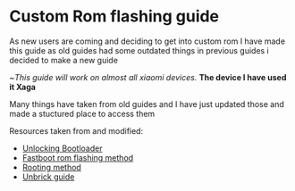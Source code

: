 # **Custom Rom flashing guide**
As new users are coming and deciding to get into custom rom I have made this guide as old guides had some outdated things in previous guides i decided to make a new guide 

~*This guide will work on almost all xiaomi devices.* **The device I have used it Xaga**

Many things have taken from old guides and I have just updated those and made a stuctured place to access them


Resources taken from and modified:

- [Unlocking Bootloader](https://telegra.ru/Unlocking-Bootloader-05-24)
- [Fastboot rom flashing method](https://telegra.ph/How-to-flash-miui-fastboot-rom-05-27)
- [Rooting method](https://telegra.ph/Rooting-Method-02-15)
- [Unbrick guide](https://guide.itsvixano.me/preloader_xaga)



